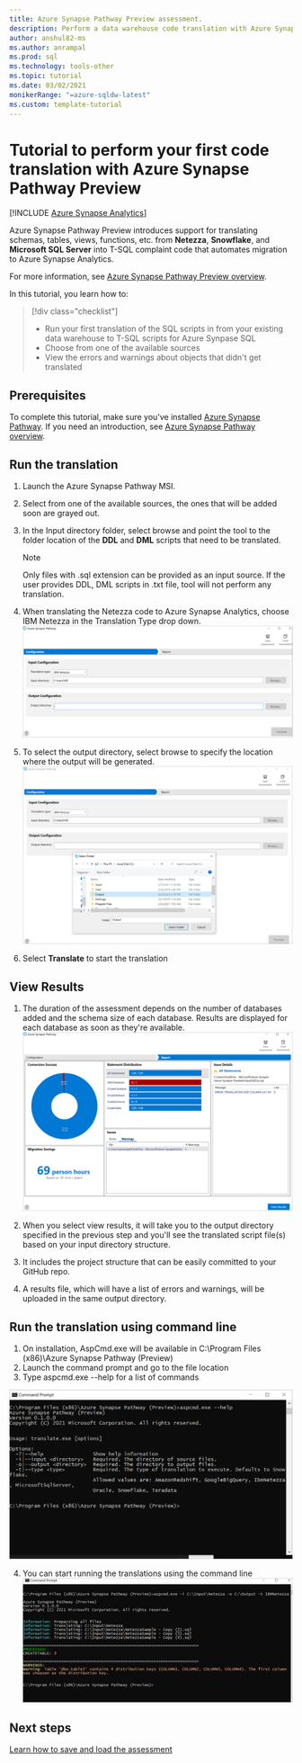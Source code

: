 ```yaml
---
title: Azure Synapse Pathway Preview assessment.
description: Perform a data warehouse code translation with Azure Synapse Pathway 
author: anshul82-ms
ms.author: anrampal
ms.prod: sql
ms.technology: tools-other
ms.topic: tutorial 
ms.date: 03/02/2021
monikerRange: "=azure-sqldw-latest"
ms.custom: template-tutorial 
---
```


# Tutorial to perform your first code translation with Azure Synapse Pathway Preview
[!INCLUDE [Azure Synapse Analytics](../../includes/applies-to-version/asa.md)]

Azure Synapse Pathway Preview introduces support for translating schemas, tables, views, functions, etc. from **Netezza**, **Snowflake**, and **Microsoft SQL Server** into T-SQL complaint code that automates migration to Azure Synapse Analytics.

For more information, see [Azure Synapse Pathway Preview overview](azure-synapse-pathway-overview.md).

In this tutorial, you learn how to:

> [!div class="checklist"]
> * Run your first translation of the SQL scripts in from your existing data warehouse to T-SQL scripts for Azure Synpase SQL 
> * Choose from one of the available sources
> * View the errors and warnings about objects that didn't get translated

## Prerequisites

To complete this tutorial, make sure you've installed [Azure Synapse Pathway](synapse-pathway-download.md). If you need an introduction, see [Azure Synapse Pathway overview](azure-synapse-pathway-overview.md).

## Run the translation

1. Launch the Azure Synapse Pathway MSI. 

1. Select from one of the available sources, the ones that will be added soon are grayed out.
1. In the Input directory folder, select browse and point the tool to the folder location of the **DDL** and **DML** scripts that need to be translated.

    > [!Note]
    > Only files with .sql extension can be provided as an input source. If the user provides DDL, DML scripts in .txt file, tool will not perform any translation.

1. When translating the Netezza code to Azure Synapse Analytics, choose IBM Netezza in the Translation Type drop down.
  ![Azure Synapse assessment input.](./media/synapse-pathway-assessment/assessment-input.png)

1. To select the output directory, select browse to specify the location where the output will be generated.
 ![Azure Synapse output directory.](./media/synapse-pathway-assessment/output-directory.png)

1. Select **Translate** to start the translation

## View Results

1. The duration of the assessment depends on the number of databases added and the schema size of each database. Results are displayed for each database as soon as they're available.
 ![Azure Synapse assessment report.](./media/synapse-pathway-assessment/assessment-report-rendering.png)

1. When you select view results, it will take you to the output directory specified in the previous step and you'll see the translated script file(s) based on your input directory structure.

1. It includes the project structure that can be easily committed to your GitHub repo.
  
1. A results file, which will have a list of errors and warnings, will be uploaded in the same output directory.

## Run the translation using command line
1. On installation, AspCmd.exe will be available in C:\Program Files (x86)\Azure Synapse Pathway (Preview)
1. Launch the command prompt and go to the file location 
1. Type aspcmd.exe --help for a list of commands

  ![Azure Synapse assessment command line help commands.](./media/synapse-pathway-assessment/commandline-help.png)

4. You can start running the translations using the command line
 ![Azure Synapse assessment using command line.](./media/synapse-pathway-assessment/commandline-assessment.png)

## Next steps

[Learn how to save and load the assessment](tutorial-save-load-assessment.md)
